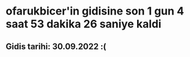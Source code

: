 # ofarukbicer'in gidisine son 1 gun 4 saat 53 dakika 26 saniye kaldi

## Gidis tarihi: 30.09.2022 :(